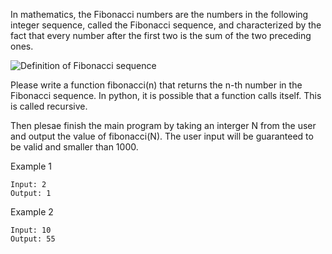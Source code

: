 In mathematics, the Fibonacci numbers are the numbers in the following integer sequence,
called the Fibonacci sequence, and characterized by the fact that every number after
the first two is the sum of the two preceding ones.

![Definition of Fibonacci sequence](https://upload.wikimedia.org/math/7/6/f/76f99713cf111eb035d908228c351710.png)

Please write a function fibonacci(n) that returns the n-th number in the Fibonacci sequence.
In python, it is possible that a function calls itself. This is called recursive.

Then plesae finish the main program by taking an interger N from the user and output the
value of fibonacci(N). The user input will be guaranteed to be valid and smaller than 1000.


Example 1

```shell
Input: 2
Output: 1
```

Example 2

```shell
Input: 10
Output: 55
```

